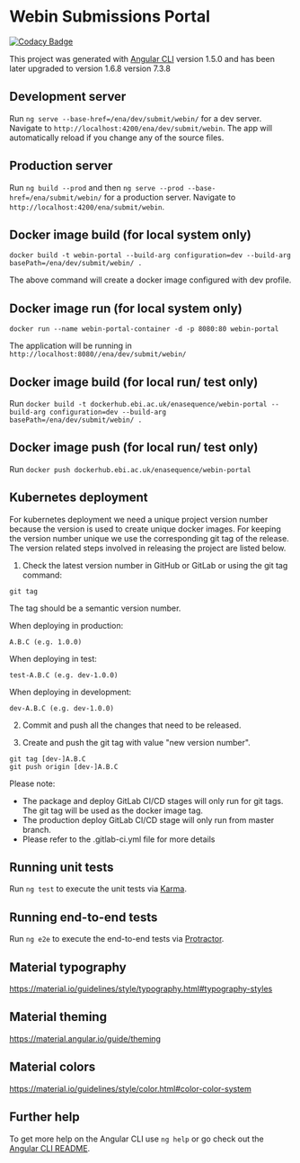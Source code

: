 # Webin Submissions Portal

[![Codacy Badge](https://api.codacy.com/project/badge/Grade/2dd3617875b940c2a4963a7d740250ff)](https://app.codacy.com/app/enasequence/webin-portal?utm_source=github.com&utm_medium=referral&utm_content=enasequence/webin-portal&utm_campaign=badger)

This project was generated with [Angular CLI](https://github.com/angular/angular-cli) version 1.5.0 and has been later upgraded to
version 1.6.8
version 7.3.8

## Development server

Run `ng serve --base-href=/ena/dev/submit/webin/` for a dev server. Navigate to `http://localhost:4200/ena/dev/submit/webin`. The app will automatically reload if you change any of the source files.

## Production server

Run `ng build --prod` and then `ng serve --prod --base-href=/ena/submit/webin/` for a production server. Navigate to `http://localhost:4200/ena/submit/webin`.

## Docker image build (for local system only)

`docker build -t webin-portal --build-arg configuration=dev --build-arg basePath=/ena/dev/submit/webin/ .`

The above command will create a docker image configured with dev profile. 

## Docker image run (for local system only)

`docker run --name webin-portal-container -d -p 8080:80 webin-portal`

The application will be running in `http://localhost:8080//ena/dev/submit/webin/`

## Docker image build (for local run/ test only)

Run `docker build -t dockerhub.ebi.ac.uk/enasequence/webin-portal --build-arg configuration=dev --build-arg basePath=/ena/dev/submit/webin/ . `

## Docker image push (for local run/ test only)

Run `docker push dockerhub.ebi.ac.uk/enasequence/webin-portal`

## Kubernetes deployment
For kubernetes deployment we need a unique project version number because the version is used to create unique docker images. For keeping the version number unique we use the corresponding git tag of the release. The version related steps involved in releasing the project are listed below.

1. Check the latest version number in GitHub or GitLab or using the git tag command:

```
git tag
```

The tag should be a semantic version number.

When deploying in production:

```
A.B.C (e.g. 1.0.0)
```

When deploying in test:

```
test-A.B.C (e.g. dev-1.0.0)
```

When deploying in development:

```
dev-A.B.C (e.g. dev-1.0.0)
```

2. Commit and push all the changes that need to be released.

3. Create and push the git tag with value "new version number". 

```
git tag [dev-]A.B.C
git push origin [dev-]A.B.C
```

Please note: 

- The package and deploy GitLab CI/CD stages will only run for git tags. The git tag will be used as the docker image tag.
- The production deploy GitLab CI/CD stage will only run from master branch.
- Please refer to the .gitlab-ci.yml file for more details

## Running unit tests

Run `ng test` to execute the unit tests via [Karma](https://karma-runner.github.io).

## Running end-to-end tests

Run `ng e2e` to execute the end-to-end tests via [Protractor](http://www.protractortest.org/).

## Material typography

https://material.io/guidelines/style/typography.html#typography-styles

## Material theming

https://material.angular.io/guide/theming

## Material colors

https://material.io/guidelines/style/color.html#color-color-system

## Further help

To get more help on the Angular CLI use `ng help` or go check out the [Angular CLI README](https://github.com/angular/angular-cli/blob/master/README.md).
